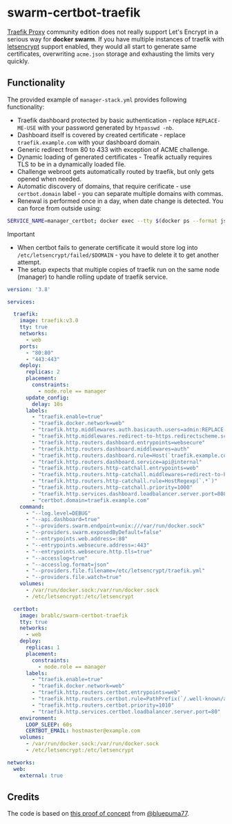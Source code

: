 # swarm-certbot-traefik

[Traefik Proxy](https://doc.traefik.io/traefik/v2.11/) community edition does not really support Let's Encrypt in a serious way for **docker swarm**. If you have multiple instances of traefik with [letsencrypt](https://doc.traefik.io/traefik/https/acme/) support enabled, they would all start to generate same certificates, overwriting `acme.json` storage and exhausting the limits very quickly.

## Functionality

The provided example of `manager-stack.yml` provides following functionality:

- Traefik dashboard protected by basic authentication - replace `REPLACE-ME-USE` with your password generated by `htpasswd -nb`.
- Dashboard itself is covered by created certificate - replace `traefik.example.com` with your dashboard domain.
- Generic redirect from 80 to 433 with exception of ACME challenge.
- Dynamic loading of generated certificates - Treafik actually requires TLS to be in a dynamically loaded file.
- Challenge webroot gets automatically routed by traefik, but only gets opened when needed.
- Automatic discovery of domains, that require cerificate - use `certbot.domain` label - you can separate multiple domains with commas.
- Renewal is performed once in a day, when date change is detected. You can force from outside using:
```sh
SERVICE_NAME=manager_certbot; docker exec --tty $(docker ps --format json | jq -r 'select(.Names | startswith("'$SERVICE_NAME'")) | .ID') ./renew.sh
```

> [!IMPORTANT]
> - When certbot fails to generate certificate it would store log into `/etc/letsencrypt/failed/$DOMAIN` - you have to delete it to get another attempt.
> - The setup expects that multiple copies of traefik run on the same node (manager) to handle rolling update of traefik service.


```yml
version: '3.8'

services:

  traefik:
    image: traefik:v3.0
    tty: true
    networks:
      - web
    ports:
      - "80:80"
      - "443:443"
    deploy:
      replicas: 2
      placement:
        constraints:
          - node.role == manager
      update_config:
        delay: 10s
      labels:
        - "traefik.enable=true"
        - "traefik.docker.network=web"
        - "traefik.http.middlewares.auth.basicauth.users=admin:REPLACE-ME-USE"
        - "traefik.http.middlewares.redirect-to-https.redirectscheme.scheme=https"
        - "traefik.http.routers.dashboard.entrypoints=websecure"
        - "traefik.http.routers.dashboard.middlewares=auth"
        - "traefik.http.routers.dashboard.rule=Host(`traefik.example.com`)"
        - "traefik.http.routers.dashboard.service=api@internal"
        - "traefik.http.routers.http-catchall.entrypoints=web"
        - "traefik.http.routers.http-catchall.middlewares=redirect-to-https"
        - "traefik.http.routers.http-catchall.rule=HostRegexp(`.*`)"
        - "traefik.http.routers.http-catchall.priority=1000"
        - "traefik.http.services.dashboard.loadbalancer.server.port=8080"
        - "certbot.domain=traefik.example.com"
    command:
      - "--log.level=DEBUG"
      - "--api.dashboard=true"
      - "--providers.swarm.endpoint=unix:///var/run/docker.sock"
      - "--providers.swarm.exposedByDefault=false"
      - "--entrypoints.web.address=:80"
      - "--entrypoints.websecure.address=:443"
      - "--entrypoints.websecure.http.tls=true"
      - "--accesslog=true"
      - "--accesslog.format=json"
      - "--providers.file.filename=/etc/letsencrypt/traefik.yml"
      - "--providers.file.watch=true"
    volumes:
      - /var/run/docker.sock:/var/run/docker.sock
      - /etc/letsencrypt:/etc/letsencrypt

  certbot:
    image: brablc/swarm-certbot-traefik
    tty: true
    networks:
      - web
    deploy:
      replicas: 1
      placement:
        constraints:
          - node.role == manager
      labels:
        - "traefik.enable=true"
        - "traefik.docker.network=web"
        - "traefik.http.routers.certbot.entrypoints=web"
        - "traefik.http.routers.certbot.rule=PathPrefix(`/.well-known/acme-challenge`)"
        - "traefik.http.routers.certbot.priority=1010"
        - "traefik.http.services.certbot.loadbalancer.server.port=80"
    environment:
      LOOP_SLEEP: 60s
      CERTBOT_EMAIL: hostmaster@example.com
    volumes:
      - /var/run/docker.sock:/var/run/docker.sock
      - /etc/letsencrypt:/etc/letsencrypt

networks:
  web:
    external: true
```

## Credits

The code is based on [this proof of concept](https://community.letsencrypt.org/t/how-to-continuously-create-renew-certificates-without-hitting-limits/184562/25) from [@bluepuma77](https://github.com/bluepuma77).
